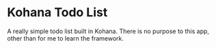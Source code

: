 # Kohana Todo List

A really simple todo list built in Kohana. There is no purpose to this app, other than for me to learn the framework.
